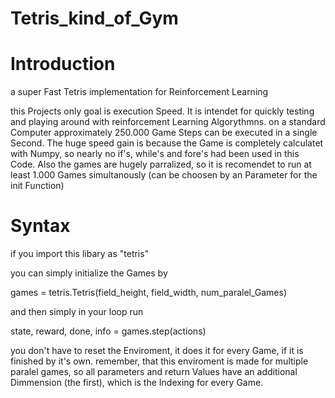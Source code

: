 # Tetris_kind_of_Gym

# Introduction
a super Fast Tetris implementation for Reinforcement Learning

this Projects only goal is execution Speed.
It is intendet for quickly testing and playing around with reinforcement Learning Algorythmns.
on a standard Computer approximately 250.000 Game Steps can be executed in a single Second.
The huge speed gain is because the Game is completely calculatet with Numpy, so nearly no if's, while's and fore's had been used in this Code.
Also the games are hugely parralized, so it is recomendet to run at least 1.000 Games simultanously (can be choosen by an Parameter for the init Function)

# Syntax
if you import this libary as "tetris"

you can simply initialize the Games by

games = tetris.Tetris(field_height, field_width, num_paralel_Games)

and then simply in your loop run

state, reward, done, info = games.step(actions)

you don't have to reset the Enviroment, it does it for every Game, if it is finished by it's own.
remember, that this enviroment is made for multiple paralel games, so all parameters and return Values have an additional
Dimmension (the first), which is the Indexing for every Game.
